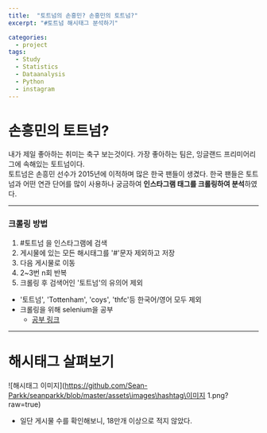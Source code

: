 ```yaml
---
title:  "토트넘의 손흥민? 손흥민의 토트넘?"
excerpt: "#토트넘 해시태그 분석하기"

categories:
  - project
tags:
  - Study
  - Statistics
  - Dataanalysis
  - Python
  - instagram
---
```

# 손흥민의 토트넘?

내가 제일 좋아하는 취미는 축구 보는것이다. 가장 좋아하는 팀은, 잉글랜드 프리미어리그에 속해있는 토트넘이다.  
토트넘은 손흥민 선수가 2015년에 이적하며 많은 한국 팬들이 생겼다. 한국 팬들은 토트넘과 어떤 연관 단어를 많이 사용하나 궁금하여 **인스타그램 태그를 크롤링하여 분석**하였다.  
- - - - - -
### 크롤링 방법
1. #토트넘 을 인스타그램에 검색  
2. 게시물에 있는 모든 해시태그를 '#'문자 제외하고 저장  
3. 다음 게시물로 이동  
4. 2~3번 n회 반복  
5. 크롤링 후 검색어인 '토트넘'의 유의어 제외  
  * '토트넘', 'Tottenham', 'coys', 'thfc'등 한국어/영어 모두 제외
* 크롤링을 위해  selenium을 공부
    * [공부 링크](https://beomi.github.io/gb-crawling/posts/2017-02-27-HowToMakeWebCrawler-With-Selenium.html)  
- - - - - - -
# 해시태그 살펴보기
![해시태그 이미지](https://github.com/Sean-Parkk/seanparkk/blob/master/assets\images\hashtag\이미지 1.png?raw=true)  
* 일단 게시물 수를 확인해보니, 18만개 이상으로 적지 않았다.
